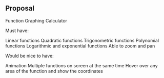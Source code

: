 ## Proposal

Function Graphing Calculator	

Must have:

Linear functions
Quadratic functions
Trigonometric functions
Polynomial functions
Logarithmic and exponential functions
Able to zoom and pan

Would be nice to have:

Animation
Multiple functions on screen at the same time
Hover over any area of the function and show the coordinates
              